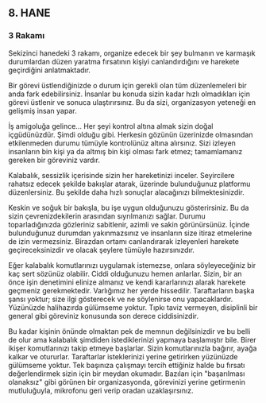 ## 8. HANE
### 3 Rakamı

Sekizinci hanedeki 3 rakamı, organize edecek bir şey bulmanın ve karmaşık durumlardan düzen yaratma fırsatının kişiyi canlandırdığını ve harekete geçirdiğini anlatmaktadır.

Bir görevi üstlendiğinizde o durum için gerekli olan tüm düzenlemeleri bir anda fark edebilirsiniz. İnsanlar bu konuda sizin kadar hızlı olmadıkları için görevi üstlenir ve sonuca ulaştırırsınız. Bu da sizi, organizasyon yeteneği en gelişmiş insan yapar.

İş amigoluğa gelince... Her şeyi kontrol altına almak sizin doğal içgüdünüzdür. Şimdi olduğu gibi. Herkesin gözünün üzerinizde olmasından etkilenmeden durumu tümüyle kontrolünüz altına alırsınız. Sizi izleyen insanların bin kişi ya da altmış bin kişi olması fark etmez; tamamlamanız gereken bir göreviniz vardır.

Kalabalık, sessizlik içerisinde sizin her hareketinizi inceler. Seyircilere rahatsız edecek şekilde bakışlar atarak, üzerinde bulunduğunuz platformu düzenlersiniz. Bu şekilde daha hızlı sonuçlar alacağınızı bilmektesinizdir.

Keskin ve soğuk bir bakışla, bu işe uygun olduğunuzu gösterirsiniz. Bu da sizin çevrenizdekilerin arasından sıyrılmanızı sağlar. Durumu toparladığınızda gözleriniz sabitlenir, azimli ve sakin görünürsünüz. İçinde bulunduğunuz durumdan yakınmazsınız ve insanların size itiraz etmelerine de izin vermezsiniz. Birazdan ortamı canlandırarak izleyenleri harekete geçireceksinizdir ve olacak şeylere tümüyle hazırsınızdır.

Eğer kalabalık komutlarınızı uygulamak istemezse, onlara söyleyeceğiniz bir kaç sert sözünüz olabilir. Ciddi olduğunuzu hemen anlarlar. Sizin, bir an önce işin denetimini elinize almanız ve kendi kararlarınızı alarak harekete geçmeniz gerekmektedir. Varlığımız her yerde hissedilir. Taraftarların başka şansı yoktur; size ilgi gösterecek ve ne söylenirse onu yapacaklardır. Yüzünüzde halihazırda gülümseme yoktur. Tıpkı taviz vermeyen, disiplinli bir general gibi göreviniz konusunda son derece ciddisinizdir.

Bu kadar kişinin önünde olmaktan pek de memnun değilsinizdir ve bu belli de olur ama kalabalık şimdiden istediklerinizi yapmaya başlamıştır bile. Birer ikişer komutlarınızı takip etmeye başlarlar. Sizin komutlarınızla bağırır, ayağa kalkar ve otururlar. Taraftarlar isteklerinizi yerine getirirken yüzünüzde gülümseme yoktur. Tek başınıza çalışmayı tercih ettiğiniz halde bu fırsatı değerlendirmek sizin için bir meydan okumadır. Bazıları için "başarılması olanaksız" gibi görünen bir organizasyonda, görevinizi yerine getirmenin mutluluğuyla, mikrofonu geri verip oradan uzaklaşırsınız.

